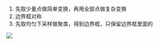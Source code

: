 1. 先取少量点做简单变换，再用全部点做复杂变换
2. 边界框对称
3. 先取均匀下采样做聚类，得到边界框，只保留边界框里面的

![](https://admin-hwj.oss-cn-beijing.aliyuncs.com/img/202411250733773.png)